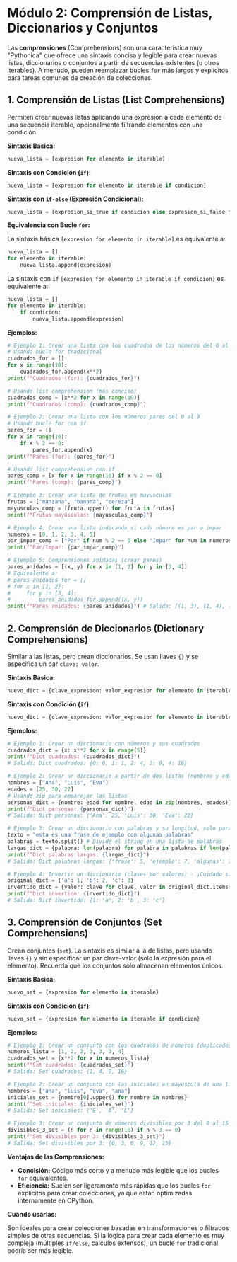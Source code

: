# Módulo 2: Comprensión de Listas, Diccionarios y Conjuntos

Las **comprensiones** (Comprehensions) son una característica muy "Pythonica" que ofrece una sintaxis concisa y legible para crear nuevas listas, diccionarios o conjuntos a partir de secuencias existentes (u otros iterables). A menudo, pueden reemplazar bucles `for` más largos y explícitos para tareas comunes de creación de colecciones.

## 1. Comprensión de Listas (List Comprehensions)

Permiten crear nuevas listas aplicando una expresión a cada elemento de una secuencia iterable, opcionalmente filtrando elementos con una condición.

**Sintaxis Básica:**

```python
nueva_lista = [expresion for elemento in iterable]
```

**Sintaxis con Condición (`if`):**

```python
nueva_lista = [expresion for elemento in iterable if condicion]
```

**Sintaxis con `if-else` (Expresión Condicional):**

```python
nueva_lista = [expresion_si_true if condicion else expresion_si_false for elemento in iterable]
```

**Equivalencia con Bucle `for`:**

La sintaxis básica `[expresion for elemento in iterable]` es equivalente a:

```python
nueva_lista = []
for elemento in iterable:
    nueva_lista.append(expresion)
```

La sintaxis con `if` `[expresion for elemento in iterable if condicion]` es equivalente a:

```python
nueva_lista = []
for elemento in iterable:
    if condicion:
        nueva_lista.append(expresion)
```

**Ejemplos:**

```python
# Ejemplo 1: Crear una lista con los cuadrados de los números del 0 al 9
# Usando bucle for tradicional
cuadrados_for = []
for x in range(10):
    cuadrados_for.append(x**2)
print(f"Cuadrados (for): {cuadrados_for}")

# Usando list comprehension (más conciso)
cuadrados_comp = [x**2 for x in range(10)]
print(f"Cuadrados (comp): {cuadrados_comp}")

# Ejemplo 2: Crear una lista con los números pares del 0 al 9
# Usando bucle for con if
pares_for = []
for x in range(10):
    if x % 2 == 0:
        pares_for.append(x)
print(f"Pares (for): {pares_for}")

# Usando list comprehension con if
pares_comp = [x for x in range(10) if x % 2 == 0]
print(f"Pares (comp): {pares_comp}")

# Ejemplo 3: Crear una lista de frutas en mayúsculas
frutas = ["manzana", "banana", "cereza"]
mayusculas_comp = [fruta.upper() for fruta in frutas]
print(f"Frutas mayúsculas: {mayusculas_comp}")

# Ejemplo 4: Crear una lista indicando si cada número es par o impar
numeros = [0, 1, 2, 3, 4, 5]
par_impar_comp = ["Par" if num % 2 == 0 else "Impar" for num in numeros]
print(f"Par/Impar: {par_impar_comp}")

# Ejemplo 5: Comprensiones anidadas (crear pares)
pares_anidados = [(x, y) for x in [1, 2] for y in [3, 4]]
# Equivalente a:
# pares_anidados_for = []
# for x in [1, 2]:
#     for y in [3, 4]:
#         pares_anidados_for.append((x, y))
print(f"Pares anidados: {pares_anidados}") # Salida: [(1, 3), (1, 4), (2, 3), (2, 4)]
```

## 2. Comprensión de Diccionarios (Dictionary Comprehensions)

Similar a las listas, pero crean diccionarios. Se usan llaves `{}` y se especifica un par `clave: valor`.

**Sintaxis Básica:**

```python
nuevo_dict = {clave_expresion: valor_expresion for elemento in iterable}
```

**Sintaxis con Condición (`if`):**

```python
nuevo_dict = {clave_expresion: valor_expresion for elemento in iterable if condicion}
```

**Ejemplos:**

```python
# Ejemplo 1: Crear un diccionario con números y sus cuadrados
cuadrados_dict = {x: x**2 for x in range(5)}
print(f"Dict cuadrados: {cuadrados_dict}")
# Salida: Dict cuadrados: {0: 0, 1: 1, 2: 4, 3: 9, 4: 16}

# Ejemplo 2: Crear un diccionario a partir de dos listas (nombres y edades)
nombres = ["Ana", "Luis", "Eva"]
edades = [25, 30, 22]
# Usando zip para emparejar las listas
personas_dict = {nombre: edad for nombre, edad in zip(nombres, edades)}
print(f"Dict personas: {personas_dict}")
# Salida: Dict personas: {'Ana': 25, 'Luis': 30, 'Eva': 22}

# Ejemplo 3: Crear un diccionario con palabras y su longitud, solo para palabras largas
texto = "esta es una frase de ejemplo con algunas palabras"
palabras = texto.split() # Divide el string en una lista de palabras
largas_dict = {palabra: len(palabra) for palabra in palabras if len(palabra) > 4}
print(f"Dict palabras largas: {largas_dict}")
# Salida: Dict palabras largas: {'frase': 5, 'ejemplo': 7, 'algunas': 7, 'palabras': 8}

# Ejemplo 4: Invertir un diccionario (claves por valores) - ¡Cuidado si los valores no son únicos!
original_dict = {'a': 1, 'b': 2, 'c': 3}
invertido_dict = {valor: clave for clave, valor in original_dict.items()}
print(f"Dict invertido: {invertido_dict}")
# Salida: Dict invertido: {1: 'a', 2: 'b', 3: 'c'}
```

## 3. Comprensión de Conjuntos (Set Comprehensions)

Crean conjuntos (`set`). La sintaxis es similar a la de listas, pero usando llaves `{}` y sin especificar un par clave-valor (solo la expresión para el elemento). Recuerda que los conjuntos solo almacenan elementos únicos.

**Sintaxis Básica:**

```python
nuevo_set = {expresion for elemento in iterable}
```

**Sintaxis con Condición (`if`):**

```python
nuevo_set = {expresion for elemento in iterable if condicion}
```

**Ejemplos:**

```python
# Ejemplo 1: Crear un conjunto con los cuadrados de números (duplicados se eliminan)
numeros_lista = [1, 2, 2, 3, 3, 3, 4]
cuadrados_set = {x**2 for x in numeros_lista}
print(f"Set cuadrados: {cuadrados_set}")
# Salida: Set cuadrados: {1, 4, 9, 16}

# Ejemplo 2: Crear un conjunto con las iniciales en mayúscula de una lista de nombres
nombres = ["ana", "luis", "eva", "ana"]
iniciales_set = {nombre[0].upper() for nombre in nombres}
print(f"Set iniciales: {iniciales_set}")
# Salida: Set iniciales: {'E', 'A', 'L'}

# Ejemplo 3: Crear un conjunto de números divisibles por 3 del 0 al 15
divisibles_3_set = {n for n in range(16) if n % 3 == 0}
print(f"Set divisibles por 3: {divisibles_3_set}")
# Salida: Set divisibles por 3: {0, 3, 6, 9, 12, 15}
```

**Ventajas de las Comprensiones:**

*   **Concisión:** Código más corto y a menudo más legible que los bucles `for` equivalentes.
*   **Eficiencia:** Suelen ser ligeramente más rápidas que los bucles `for` explícitos para crear colecciones, ya que están optimizadas internamente en CPython.

**Cuándo usarlas:**

Son ideales para crear colecciones basadas en transformaciones o filtrados simples de otras secuencias. Si la lógica para crear cada elemento es muy compleja (múltiples `if/else`, cálculos extensos), un bucle `for` tradicional podría ser más legible.
